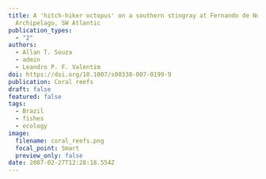 ```yaml
---
title: A 'hitch-hiker octopus' on a southern stingray at Fernando de Noronha
  Archipelago, SW Atlantic
publication_types:
  - "2"
authors:
  - Allan T. Souza
  - admin
  - Leandro P. F. Valentim
doi: https://doi.org/10.1007/s00338-007-0199-9
publication: Coral reefs
draft: false
featured: false
tags:
  - Brazil
  - fishes
  - ecology
image:
  filename: coral_reefs.png
  focal_point: Smart
  preview_only: false
date: 2007-02-27T12:28:18.554Z
---
```

